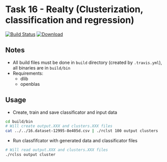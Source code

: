 # Task 16 - Realty (Clusterization, classification and regression)
[![Build Status](https://travis-ci.com/mkvdv/otus-cpp-2018.svg?branch=task16)](https://travis-ci.com/mkvdv/otus-cpp-2018)
[![Download](https://api.bintray.com/packages/mkvdv/otus16/realty/images/download.svg)](https://bintray.com/mkvdv/otus16/realty/_latestVersion)

## Notes
* All build files must be done in `build` directory (created by `.travis.yml`), all binaries are in `build/bin`
* Requirements:
    * dlib
    * openblas

## Usage

* Create, train and save classificator and input data
```bash
cd build/bin
# Will create output.XXX and clusters.XXX files
cat ../../16.dataset-12995-8e405d.csv | ./rclst 100 output clusters
```

* Run classfifcator with generated data and classificator files
```bash
# Will read output.XXX and clusters.XXX files
./rclss output cluster
```
